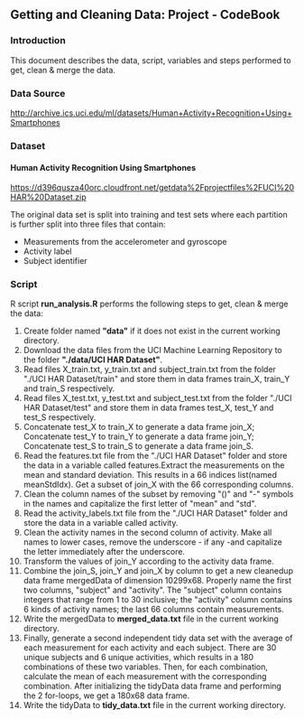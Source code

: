 ## Getting and Cleaning Data: Project - CodeBook
### Introduction

This document describes the data, script, variables and steps performed to get, clean & merge the data. 

### Data Source  
<http://archive.ics.uci.edu/ml/datasets/Human+Activity+Recognition+Using+Smartphones>

### Dataset 

#### Human Activity Recognition Using Smartphones

<https://d396qusza40orc.cloudfront.net/getdata%2Fprojectfiles%2FUCI%20HAR%20Dataset.zip>

The original data set is split into training and test sets where each partition is further split into three files that contain:

* Measurements from the accelerometer and gyroscope
*	Activity label
*	Subject identifier

### Script 

R script **run_analysis.R** performs the following steps to  get, clean & merge the data:   

  1.  Create folder named **"data"** if it does not exist in the current working directory. 
  2.  Download the data files from the UCI Machine Learning Repository to the folder **"./data/UCI HAR Dataset"**.  
  3.  Read files X_train.txt, y_train.txt and subject_train.txt from the folder "./UCI HAR Dataset/train" and store them in data frames train_X, train_Y and train_S   respectively.
  4.  Read files X_test.txt, y_test.txt and subject_test.txt from the folder "./UCI HAR Dataset/test" and store them in data frames test_X, test_Y and test_S respectively.
  5.  Concatenate test_X to train_X to generate a data frame join_X; Concatenate test_Y to train_Y to generate a data frame join_Y;     Concatenate test_S to train_S to generate a data frame join_S.
  6.  Read the features.txt file from the "./UCI HAR Dataset" folder and store the data in a variable called features.Extract the measurements on the mean and standard deviation. This results in a 66 indices list(named meanStdIdx). Get a subset of join_X with the 66 corresponding columns.
  7.  Clean the column names of the subset by removing "()" and "-" symbols in the names and capitalize the first letter of "mean" and "std".
  8.  Read the activity_labels.txt file from the "./UCI HAR Dataset" folder and store the data in a variable called activity.
  9.  Clean the activity names in the second column of activity. Make all names to lower cases, remove the underscore - if any -and capitalize the letter immediately after the underscore.
  10. Transform the values of join_Y according to the activity data frame.
  11. Combine the join_S, join_Y and join_X by column to get a new cleanedup data frame mergedData of dimension 10299x68. Properly name the first two columns, "subject" and "activity". The "subject" column contains integers that range from 1 to 30 inclusive; the "activity" column contains 6 kinds of activity names; the last 66 columns contain measurements.
  12. Write the mergedData to **merged_data.txt** file in the current working directory.
  13. Finally, generate a second independent tidy data set with the average of each measurement for each activity and each subject. There are 30 unique subjects and 6 unique activities, which results in a 180 combinations of these two variables. Then, for each combination, calculate the mean of each measurement with the corresponding combination. After initializing the tidyData data frame and performing the 2 for-loops, we get a 180x68 data frame.
  14. Write the tidyData to **tidy_data.txt** file in the current working directory.